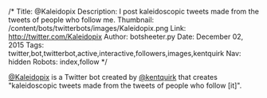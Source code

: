 /*
Title: @Kaleidopix
Description: I post kaleidoscopic tweets made from the tweets of people who follow me.
Thumbnail: /content/bots/twitterbots/images/Kaleidopix.png
Link: http://twitter.com/Kaleidopix
Author: botsheeter.py
Date: December 02, 2015
Tags: twitter,bot,twitterbot,active,interactive,followers,images,kentquirk
Nav: hidden
Robots: index,follow
*/

[@Kaleidopix](https://twitter.com/Kaleidopix) is a Twitter bot created by [@kentquirk](https://twitter.com/kentquirk) that creates "kaleidoscopic tweets made from the tweets of people who follow [it]".


